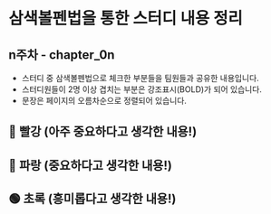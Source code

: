 # 삼색볼펜법을 통한 스터디 내용 정리


## n주차 - chapter_0n

- 스터디 중 삼색볼펜법으로 체크한 부분들을 팀원들과 공유한 내용입니다.
- 스터디원들이 2명 이상 겹치는 부분은 강조표시(BOLD)가 되어 있습니다.
- 문장은 페이지의 오름차순으로 정렬되어 있습니다.

## 🔴 빨강 (아주 중요하다고 생각한 내용!)


## 🔵 파랑 (중요하다고 생각한 내용!)


## 🟢 초록 (흥미롭다고 생각한 내용!)
